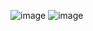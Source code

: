 ![image](https://github.com/user-attachments/assets/80899d6c-6fb5-4eb7-84b6-560b0fba2792)
![image](https://github.com/user-attachments/assets/73cc89b9-461e-47d0-b506-214a9345cfdf)
